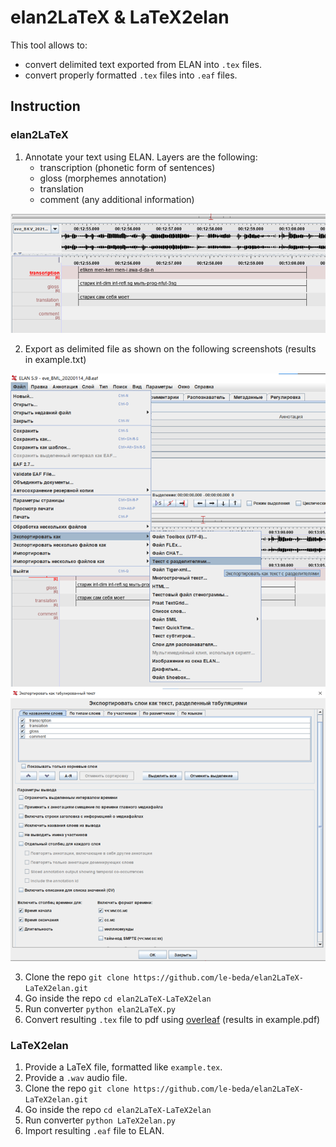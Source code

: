 # elan2LaTeX & LaTeX2elan

This tool allows to:
* convert delimited text exported from ELAN into `.tex` files.
* convert properly formatted `.tex` files into `.eaf` files.

## Instruction

### elan2LaTeX
1. Annotate your text using ELAN. Layers are the following:
   * transcription (phonetic form of sentences)
   * gloss (morphemes annotation)
   * translation
   * comment (any additional information)

![example.eaf screenshot](imgs/elan_example.png)

2. Export as delimited file as shown on the following screenshots (results in example.txt)

![export example](imgs/export_example.png)
![export example](imgs/settings_example.png)

3. Clone the repo `git clone https://github.com/le-beda/elan2LaTeX-LaTeX2elan.git`
4. Go inside the repo `cd elan2LaTeX-LaTeX2elan`
5. Run converter `python elan2LaTeX.py`
6. Convert resulting `.tex` file to pdf using [overleaf](https://www.overleaf.com/) (results in example.pdf)

### LaTeX2elan
1. Provide a LaTeX file, formatted like `example.tex`.
2. Provide a `.wav` audio file.
3. Clone the repo `git clone https://github.com/le-beda/elan2LaTeX-LaTeX2elan.git`
4. Go inside the repo `cd elan2LaTeX-LaTeX2elan`
5. Run converter `python LaTeX2elan.py`
6. Import resulting `.eaf` file to ELAN.
